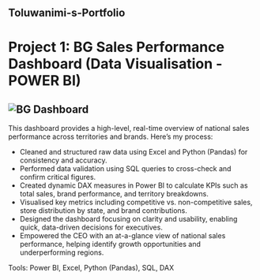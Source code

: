 ## Toluwanimi-s-Portfolio

# Project 1: BG Sales Performance Dashboard (Data Visualisation - POWER BI) 
## ![BG Dashboard](https://github.com/user-attachments/assets/9d42f9b6-50b8-4841-baa2-24f668096e82)

This dashboard provides a high-level, real-time overview of national sales performance across territories and brands. Here’s my process:

* Cleaned and structured raw data using Excel and Python (Pandas) for consistency and accuracy.
* Performed data validation using SQL queries to cross-check and confirm critical figures.
* Created dynamic DAX measures in Power BI to calculate KPIs such as total sales, brand performance, and territory breakdowns.
* Visualised key metrics including competitive vs. non-competitive sales, store distribution by state, and brand contributions.
* Designed the dashboard focusing on clarity and usability, enabling quick, data-driven decisions for executives.
* Empowered the CEO with an at-a-glance view of national sales performance, helping identify growth opportunities and underperforming regions.

Tools: Power BI, Excel, Python (Pandas), SQL, DAX


